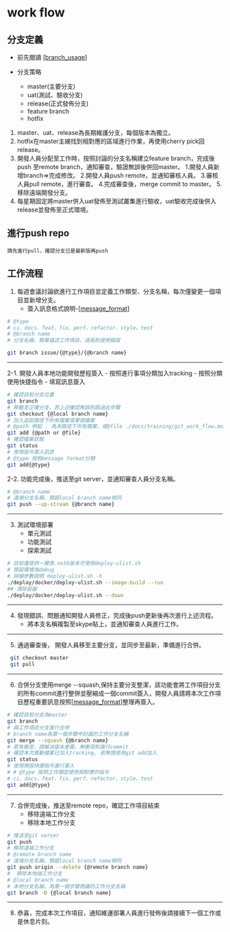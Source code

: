 # work flow

## 分支定義

- 前先閱讀 [[branch_usage]]

- 分支策略
  - master(主要分支)
  - uat(測試、驗收分支)
  - release(正式發佈分支)
  - feature branch
  - hotfix

1. master、uat、release為長期維護分支，每個版本為獨立。
2. hotfix在master主線找到相對應的區域進行作業，再使用cherry pick回release。
3. 開發人員分配至工作時，按照討論的分支名稱建立feature branch，完成後push 至remote branch，通知審查，驗證無誤後併回master。
    1.開發人員新增branch=>完成修改。
    2.開發人員push remote，並通知審核人員。
    3.審核人員pull remote，進行審查。
    4.完成審查後，merge commit to master。
    5.移除遠端開發分支。
4. 每星期固定將master併入uat發佈至測試叢集進行驗收，uat驗收完成後併入release並發佈至正式環境。

## 進行push repo

`請先進行pull，確認分支已是最新版再push`

## 工作流程

1. 每週會議討論欲進行工作項目並定義工作類型、分支名稱，每次僅變更一個項目並新增分支。
   - 簽入訊息格式說明-[[message_format]]

```bash
# @type
# ci、docs、feat、fix、perf、refactor、style、test
# @branch name
# 分支名稱，簡單描述工作項目，過長則使用縮寫

git branch issue/{@type}/{@branch name}
```

---

2-1. 開發人員本地功能開發歷程簽入
    - 按照進行事項分類加入tracking
    - 按照分類使用快捷指令
    - 填寫訊息簽入

```bash
# 確認目前分支位置
git branch
# 移動至正確分支，若上述確認無誤則跳過此步驟
git checkout {@local branch name}
# 加入追踨路徑下所有檔案或單個檔案
# @path 例如 . 為本路徑下所有檔案，或@file ./docs/training/git_work_flow.md 單個檔案
git add {@path or @file}
# 確認檔案狀態
git status
# 使用指令簽入訊息
# @type 按照message format分類
git add{@type}
```

2-2. 功能完成後，推送至git server，並通知審查人員分支名稱。

````bash
# @branch name
# 遠端分支名稱，預設local branch name相同
git push --up-stream {@branch name}

````
---

3. 測試環境部署
    - 單元測試
    - 功能測試
    - 探索測試

```bash
# 目前僅提供一覽表.net6版本可使用deploy-ulist.sh
# 預設環境為debug
# 詳細參數說明 deploy-ulist.sh -h
./deploy/docker/deploy-ulist.sh --image-build --run
## 清除容器
./deploy/docker/deploy-ulist.sh --down
```

---

4. 發現錯誤、問題通知開發人員修正，完成後push更新後再次進行上述流程。
    - 將本支名稱複製至skype貼上，並通知審查人員進行工作。

---

5. 通過審查後， 開發人員移至主要分支，並同步至最新，準備進行合併。

```bash
 git checkout master
 git pull
```

---

6. 合併分支使用merge --squash,保持主要分支整潔，該功能會將工作項目分支的所有commit進行整併並壓縮成一個commit簽入，開發人員請將本次工作項目歷程重要訊息按照[[message_format]]整理再簽入。

```bash
# 確認目前分支為master
git branch
# 與工作項目分支進行合併
# branch name為第一個步驟中討論的工作分支名稱
git merge --squash {@branch name}
# 若有衝突，請解決版本差異，無衝突則進行commit
# 確認本次異動檔案已加入tracking, 若無請使用git add加入
git status
# 使用預設快捷指令進行簽入
# # @type 按照工作類型使用相對應的指令
# ci、docs、feat、fix、perf、refactor、style、test
git add{@type}
```

---

7. 合併完成後，推送至remote repo，確認工作項目結束
    - 移除遠端工作分支
    - 移除本地工作分支
```bash
# 推送至git server
git push
# 移除遠端工作分支
# @remote branch name
# 遠端分支名稱，預設local branch name相同
git push origin --delete {@remote branch name}
#  移除本地端工作分支
# @local branch name
# 本地分支名稱，為第一個步驟商議的工作分支名稱
git branch -D {@local branch name}

```

---

8. 恭喜，完成本次工作項目，通知維運部署人員進行發佈後請接續下一個工作或是休息片刻。



[//begin]: # "Autogenerated link references for markdown compatibility"
[branch_usage]: branch_usage.md "分支的應用"
[message_format]: ../ci/message_format.md "簽入訊息格式"
[//end]: # "Autogenerated link references"